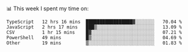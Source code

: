 📊 This week I spent my time on:
<!--START_SECTION:waka-->

```text
TypeScript   12 hrs 16 mins  █████████████████▓░░░░░░░   70.04 %
JavaScript   2 hrs 17 mins   ███▒░░░░░░░░░░░░░░░░░░░░░   13.09 %
CSV          1 hr 15 mins    █▓░░░░░░░░░░░░░░░░░░░░░░░   07.21 %
PowerShell   49 mins         █▒░░░░░░░░░░░░░░░░░░░░░░░   04.69 %
Other        19 mins         ▒░░░░░░░░░░░░░░░░░░░░░░░░   01.83 %
```

<!--END_SECTION:waka-->

